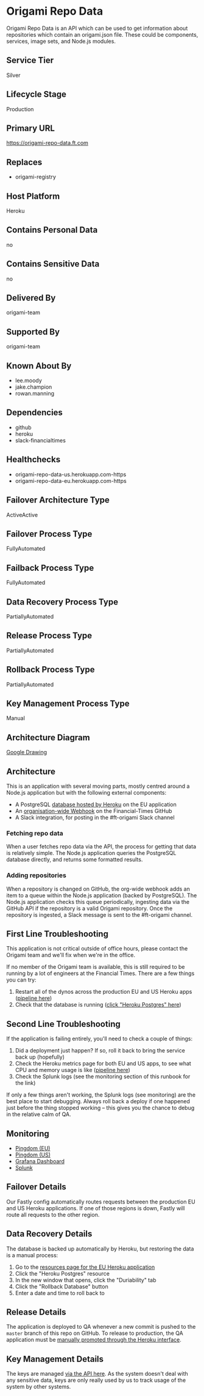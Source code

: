 # Origami Repo Data

Origami Repo Data is an API which can be used to get information about repositories which contain an origami.json file. These could be components, services, image sets, and Node.js modules.

## Service Tier

Silver

## Lifecycle Stage

Production

## Primary URL

https://origami-repo-data.ft.com

## Replaces

* origami-registry

## Host Platform

Heroku

## Contains Personal Data

no

## Contains Sensitive Data

no

## Delivered By

origami-team

## Supported By

origami-team

## Known About By

* lee.moody
* jake.champion
* rowan.manning

## Dependencies

* github
* heroku
* slack-financialtimes

## Healthchecks

* origami-repo-data-us.herokuapp.com-https
* origami-repo-data-eu.herokuapp.com-https

## Failover Architecture Type

ActiveActive

## Failover Process Type

FullyAutomated

## Failback Process Type

FullyAutomated

## Data Recovery Process Type

PartiallyAutomated

## Release Process Type

PartiallyAutomated

## Rollback Process Type

PartiallyAutomated

## Key Management Process Type

Manual

## Architecture Diagram

<p><a href="https://docs.google.com/a/ft.com/drawings/d/1qKROLQvR-D5LzxxTTkJgzcr5IlLLkaRh3bEtF0AAYeA/edit?usp=sharing">Google Drawing</a></p>

## Architecture

This is an application with several moving parts, mostly centred around a Node.js application but with the following external components:

  - A PostgreSQL [database hosted by Heroku](https://dashboard.heroku.com/apps/origami-repo-data-eu/resources) on the EU application
  - An [organisation-wide Webhook](https://github.com/organizations/Financial-Times/settings/hooks) on the Financial-Times GitHub
  - A Slack integration, for posting in the #ft-origami Slack channel

### Fetching repo data

When a user fetches repo data via the API, the process for getting that data is relatively simple. The Node.js application queries the PostgreSQL database directly, and returns some formatted results.

### Adding repositories

When a repository is changed on GitHub, the org-wide webhook adds an item to a queue within the Node.js application (backed by PostgreSQL). The Node.js application checks this queue periodically, ingesting data via the GitHub API if the repository is a valid Origami repository. Once the repository is ingested, a Slack message is sent to the #ft-origami channel.

## First Line Troubleshooting

This application is not critical outside of office hours, please contact the Origami team and we'll fix when we're in the office.

If no member of the Origami team is available, this is still required to be running by a lot of engineers at the Financial Times. There are a few things you can try:

1. Restart all of the dynos across the production EU and US Heroku apps ([pipeline here](https://dashboard.heroku.com/pipelines/e707ccd0-dd5b-44b2-8361-c13ca892a492))
2. Check that the database is running ([click "Heroku Postgres" here](https://dashboard.heroku.com/apps/origami-repo-data-eu/resources))


## Second Line Troubleshooting

If the application is failing entirely, you'll need to check a couple of things:

1. Did a deployment just happen? If so, roll it back to bring the service back up (hopefully)
2. Check the Heroku metrics page for both EU and US apps, to see what CPU and memory usage is like ([pipeline here](https://dashboard.heroku.com/pipelines/e707ccd0-dd5b-44b2-8361-c13ca892a492))
2. Check the Splunk logs (see the monitoring section of this runbook for the link)

If only a few things aren't working, the Splunk logs (see monitoring) are the best place to start debugging. Always roll back a deploy if one happened just before the thing stopped working – this gives you the chance to debug in the relative calm of QA.

## Monitoring

- [Pingdom (EU)](https://my.pingdom.com/newchecks/checks#check=3766255)
- [Pingdom (US)](https://my.pingdom.com/newchecks/checks#check=3766267)
- [Grafana Dashboard](http://grafana.ft.com/dashboard/db/origami-repo-data)
- [Splunk](https://financialtimes.splunkcloud.com/en-US/app/search/search?q=search%20index%3Dheroku%20source%3D%2Fvar%2Flog%2Fapps%2Fheroku%2Forigami-repo-data-*)

## Failover Details

Our Fastly config automatically routes requests between the production EU and US Heroku applications. If one of those regions is down, Fastly will route all requests to the other region.

## Data Recovery Details

The database is backed up automatically by Heroku, but restoring the data is a manual process:

1. Go to the [resources page for the EU Heroku application](https://dashboard.heroku.com/apps/origami-repo-data-eu/resources)
2. Click the "Heroku Postgres" resource
3. In the new window that opens, click the "Duriability" tab
4. Click the "Rollback Database" button
5. Enter a date and time to roll back to


## Release Details

The application is deployed to QA whenever a new commit is pushed to the `master` branch of this repo on GitHub. To release to production, the QA application must be [manually promoted through the Heroku interface](https://dashboard.heroku.com/pipelines/e707ccd0-dd5b-44b2-8361-c13ca892a492).

## Key Management Details

The keys are managed [via the API here](https://origami-repo-data.ft.com/v1/docs/api/keys). As the system doesn't deal with any sensitive data, keys are only really used by us to track usage of the system by other systems.
